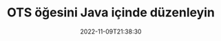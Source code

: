 ---
############################# Static ############################
layout: "auto-gen-editor"
date: 2022-11-09T21:38:30
draft: false
otherformats: doc docx docm dotx xls xlsx xlsm ppt pptx pptm mobi epub html mhtml txt xml csv rtf odt msg

############################# Head ############################
head_title: "OTS Düzenleyici — OTS öğesini Java içinde düzenleyin"
head_description: "OTS, birkaç satır kod kullanarak Java içinde nasıl düzenlenir? 30'dan fazla dosya biçimini düzenlemek, güncellemek ve kaydetmek için API'leri işleyen GroupDocs belgelerini kullanın."

############################# Header ############################
title: "OTS öğesini Java içinde düzenleyin"
description: "Microsoft veya Open Office gibi herhangi bir yazılım kullanmadan Java API'leri için sunucu tarafı GroupDocs.Editor kullanarak etkili ve sağlam OTS düzenleme."
bg_image: "https://cms.admin.containerize.com/templates/aspose/App_Themes/V3/images/bg/header1.png"
bg_overlay: false
button:
    enable: true
    icon: "fas fa-arrow-down"
    label: "Ücretsiz deneme sürümünü indirin"
    link: "https://downloads.groupdocs.com/editor/java"

############################# SubMenu ############################
submenu:
    enable: true

    left:
        img_alt: "GroupDocs.Editor for Java"
        image: "https://cms.admin.containerize.com/templates/groupdocs/images/product-logos/90x90-noborder/groupdocs-editor-java.png"
        product: "GroupDocs.Editor"
        platform: "Java"

    middle:
        button:

            # button loop
            - link: "https://apireference.groupdocs.com/editor/java"
              text: "API Referansı"

            # button loop
            - link: "https://github.com/groupdocs-editor"
              text: "Kod Örnekleri"

            # button loop
            - link: "https://products.groupdocs.app/editor/family"
              text: "Canlı Demolar"

            # button loop
            - link: "https://purchase.groupdocs.com/pricing/editor/java"
              text: "fiyatlandırma"

    right:
        link_download: "https://downloads.groupdocs.com/editor"
        link_learn: "https://docs.groupdocs.com/editor/java"
        link_buy: "https://purchase.groupdocs.com"

############################# About ############################
about:
    enable: true
    title: "GroupDocs.Editor for Java API'si hakkında"
    content: |
        [GroupDocs.Editor for Java](/tr/editor/java/) API, Microsoft Word, Excel, PowerPoint, Open Office belgelerini ve sunumlarını düzenlemek için doğru bir seçimdir. GroupDocs.Editor, yüksek performansın gerekli olduğu sunucu tarafı ve arka uç sistemler için uygun bağımsız bir API'dir. Microsoft veya Open Office gibi herhangi bir yazılıma bağlı değildir.

############################# Steps ############################
steps:
    enable: true
    title_left: "Java içinde OTS Düzenleme Adımları"
    content_left: |
        [GroupDocs.Editor for Java](/tr/editor/java/), geliştiricilerin birkaç satır kod kullanarak OTS dosyalarını düzenlemeleri için kolay ve anlaşılır bir yol sağlar.
        * Zorunlu dosya yolu veya akışı ve isteğe bağlı 'SpreadsheetLoadOptions' sınıfı ile bir "Editor" sınıfı örneği oluşturun ve OTS dosyasını yükleyin
        * OTS dosya biçimi için "SpreadsheetEditOptions" sınıf örneğini oluşturun ve ayarlayın
        * `Editor.Edit()` yöntemini çağırın ve herhangi bir WYSIWYG editörüyle kolayca düzenlenebilen HTML formatında OTS belgesini alın.
        * `Editor.Save()` yöntemini çağırın ve `SpreadsheetSaveOptions` sınıfını kullanarak düzenlenmiş OTS dosyasını kaydedin

        
    title_right: "sistem gereksinimleri"
    content_right: |
        GroupDocs.Editor for Java API'leriyle temel bir belge düzenlemesi, birkaç kolay adım uygulanarak yapılabilir. API'lerimiz tüm büyük platformlarda ve işletim sistemlerinde desteklenir. Aşağıdaki kodu çalıştırmadan önce lütfen aşağıdaki ön koşulların sisteminizde kurulu olduğundan emin olun.

        * İşletim Sistemleri: Microsoft Windows, Linux, MacOS
        * Geliştirme Ortamları: NetBeans, IntelliJ IDEA, Eclipse
        * çerçeveler: Java 7 (1.7) and above
        * [Maven](https://repository.groupdocs.com/editor/) adresinden indirilen GroupDocs.Editor for Java ürününün en son sürümünü edinin
        
    code: |        
        ```java
        // Load the OTS file into Editor with the optional SpreadsheetLoadOptions
        Editor editor = new Editor("source.ots", new SpreadsheetLoadOptions());

        // Create and adjust the edit options
        SpreadsheetEditOptions editOptions = new SpreadsheetEditOptions();
        editOptions.setWorksheetIndex(1);//select a tab (worksheet) to edit

        // Open input OTS document for edit — obtain an intermediate document, that can be edited
        EditableDocument beforeEdit = editor.edit(editOptions);

        // Grab OTS document content and associated resources from editable document
        string content = beforeEdit.getContent();

        // Send the content to WYSIWYG-editor, edit it there, and send edited content back to the server-side
        // This step simulates a such operation
        string updatedContent = content.replace("Cell Text", "Edited Cell Text");

        // Grab edited content and resources from WYSIWYG-editor and create a new EditableDocument instance from it
        EditableDocument afterEdit = EditableDocument.fromMarkup(updatedContent, null);

        // Create a save options and select a desired output format
        SpreadsheetSaveOptions saveOptions = new SpreadsheetSaveOptions(SpreadsheetFormats.Ots);

        // Save edited OTS document to the file
        editor.save(afterEdit, "edited.ots", saveOptions);
        ```
        
############################# Demos ############################
demos:
    enable: true
    title: "OTS Editör Canlı Demoları"
    content: |
        OTS dosyasını hemen [GroupDocs.Editor Canlı Demoları](https://products.groupdocs.app/editor/family) web sitesini ziyaret ederek düzenleyin.
        Canlı demo aşağıdaki avantajlara sahiptir
        
############################# More Formats ############################
more_formats:
    enable: true
    title: "Desteklenen Diğer Düzenleyiciler"
    content: |
        Diğer dosya biçimlerini de düzenleyebilirsiniz. Lütfen aşağıdaki tam listeye bakın.


############################# Back to top ###############################
back_to_top:
    enable: true
---